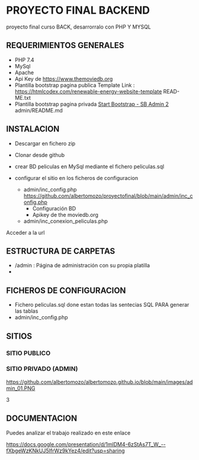 # PROYECTO FINAL BACKEND
proyecto final curso BACK, desarrorralo con PHP Y MYSQL
## REQUERIMIENTOS GENERALES
* PHP 7.4 
* MySql
* Apache
* Api Key de https://www.themoviedb.org
* Plantilla bootstrap pagina publica 
  Template Link    : https://htmlcodex.com/renewable-energy-website-template
  READ-ME.txt
* Plantilla bootstrap pagina privada 
  [Start Bootstrap - SB Admin 2](https://startbootstrap.com/theme/sb-admin-2/)
  admin/README.md

## INSTALACION


* Descargar en fichero zip 
* Clonar desde github

* crear BD peliculas en MySql mediante el fichero peliculas.sql
* configurar el sitio en los ficheros de configuracion 
  * admin/inc_config.php https://github.com/albertomozo/proyectofinal/blob/main/admin/inc_config.php 
      * Configuración BD
      * Apikey de the moviedb.org
  * admin/inc_conexion_peliculas.php

Acceder a la url 






## ESTRUCTURA DE CARPETAS

* /admin  :  Página de administración con su propia platilla
* 

## FICHEROS DE CONFIGURACION


* Fichero peliculas.sql done estan todas las sentecias SQL PARA generar las tablas
* admin/inc_config.php

## SITIOS
### SITIO PUBLICO

### SITIO PRIVADO (ADMIN)

https://github.com/albertomozo/albertomozo.github.io/blob/main/images/admin_01.PNG




3


## DOCUMENTACION

Puedes analizar el trabajo realizado en este enlace

https://docs.google.com/presentation/d/1mlDM4-6zStAs7T_W_--fXbgeWzKNkUJ5IfrWz9kYez4/edit?usp=sharing






